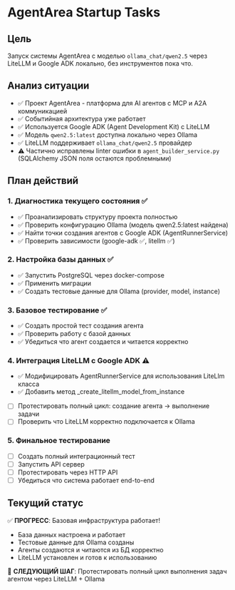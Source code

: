 # AgentArea Startup Tasks

## Цель
Запуск системы AgentArea с моделью `ollama_chat/qwen2.5` через LiteLLM и Google ADK локально, без инструментов пока что.

## Анализ ситуации
- ✅ Проект AgentArea - платформа для AI агентов с MCP и A2A коммуникацией  
- ✅ Событийная архитектура уже работает
- ✅ Используется Google ADK (Agent Development Kit) с LiteLLM
- ✅ Модель `qwen2.5:latest` доступна локально через Ollama
- ✅ LiteLLM поддерживает `ollama_chat/qwen2.5` провайдер
- ⚠️ Частично исправлены linter ошибки в `agent_builder_service.py` (SQLAlchemy JSON поля остаются проблемными)

## План действий

### 1. Диагностика текущего состояния ✅
- ✅ Проанализировать структуру проекта полностью
- ✅ Проверить конфигурацию Ollama (модель qwen2.5:latest найдена)
- ✅ Найти точки создания агентов с Google ADK (AgentRunnerService)
- ✅ Проверить зависимости (google-adk ✅, litellm ✅)

### 2. Настройка базы данных ✅
- ✅ Запустить PostgreSQL через docker-compose
- ✅ Применить миграции
- ✅ Создать тестовые данные для Ollama (provider, model, instance)

### 3. Базовое тестирование ✅
- ✅ Создать простой тест создания агента
- ✅ Проверить работу с базой данных
- ✅ Убедиться что агент создается и читается корректно

### 4. Интеграция LiteLLM с Google ADK ⚠️
- ✅ Модифицировать AgentRunnerService для использования LiteLlm класса
- ✅ Добавить метод _create_litellm_model_from_instance
- [ ] Протестировать полный цикл: создание агента -> выполнение задачи
- [ ] Проверить что LiteLLM корректно подключается к Ollama

### 5. Финальное тестирование
- [ ] Создать полный интеграционный тест
- [ ] Запустить API сервер
- [ ] Протестировать через HTTP API
- [ ] Убедиться что система работает end-to-end

## Текущий статус
✅ **ПРОГРЕСС**: Базовая инфраструктура работает!
- База данных настроена и работает
- Тестовые данные для Ollama созданы
- Агенты создаются и читаются из БД корректно
- LiteLLM установлен и готов к использованию

🔄 **СЛЕДУЮЩИЙ ШАГ**: Протестировать полный цикл выполнения задач агентом через LiteLLM + Ollama 